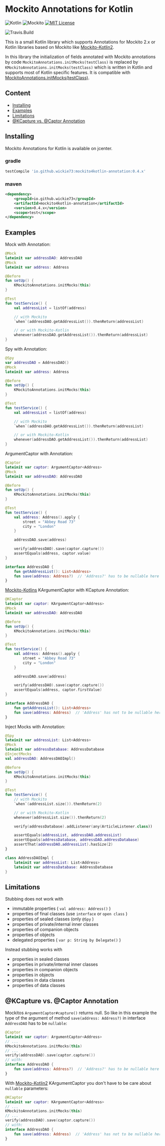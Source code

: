 # Mockito Annotations for Kotlin

![Kotlin](https://img.shields.io/badge/Kotlin-1.4%2B-blue.svg?longCache=true)
![Mockito](https://img.shields.io/badge/Mockito-2.28%2B-blue.svg?longCache=true)
[![MIT License](http://img.shields.io/badge/license-MIT-green.svg?longCache=true)](https://github.com/wickie73/mockito4kotlin-annotation/blob/master/LICENSE)

![Travis.Build](https://travis-ci.org/wickie73/mockito4kotlin.annotation.svg?longCache=true)

This is a small Kotlin library which supports Annotations for Mockito 2.x or Kotlin libraries based on Mockito like
[Mockito-Kotlin2](https://github.com/nhaarman/mockito-kotlin/tree/2.x/).

In this library the initialization of fields annotated with Mockito annotations by code
`MockitoAnnotations.initMocks(testClass)`
 is replaced by
`KMockitoAnnotations.initMocks(testClass)`
which is written in Kotlin and supports most of Kotlin specific features.
It is compatible with [MockitoAnnotations.initMocks(testClass)](https://static.javadoc.io/org.mockito/mockito-core/2.18.1/org/mockito/MockitoAnnotations.html).

## Content
* [Installing](#installing)
* [Examples](#examples)
* [Limitations](#limitations)
* [@KCapture vs. @Captor Annotation](#kcapture-vs-captor-annotation)

Installing
----------

Mockito Annotations for Kotlin is available on jcenter.
### gradle
```gradle
testCompile 'io.github.wickie73:mockito4kotlin-annotation:0.4.x'
```
### maven
```xml
<dependency>
    <groupId>io.github.wickie73</groupId>
    <artifactId>mockito4kotlin-annotation</artifactId>
    <version>0.4.x</version>
    <scope>test</scope>
</dependency>

```
Examples
--------

Mock with Annotation:
```kotlin
@Mock
lateinit var addressDAO: AddressDAO
@Mock
lateinit var address: Address

@Before
fun setUp() {
    KMockitoAnnotations.initMocks(this)
}

@Test
fun testService() {
    val addressList = listOf(address)

    // with Mockito
    `when`(addressDAO.getAddressList()).thenReturn(addressList)

    // or with Mockito-Kotlin
    whenever(addressDAO.getAddressList()).thenReturn(addressList)
}
```

Spy with Annotation:

```kotlin
@Spy
var addressDAO = AddressDAO()
@Mock
lateinit var address: Address

@Before
fun setUp() {
    KMockitoAnnotations.initMocks(this)
}

@Test
fun testService() {
    val addressList = listOf(address)

    // with Mockito
    `when`(addressDAO.getAddressList()).thenReturn(addressList)

    // or with Mockito-Kotlin
    whenever(addressDAO.getAddressList()).thenReturn(addressList)
}
```

ArgumentCaptor with Annotation:

```kotlin
@Captor
lateinit var captor: ArgumentCaptor<Address>
@Mock
lateinit var addressDAO: AddressDAO

@Before
fun setUp() {
    KMockitoAnnotations.initMocks(this)
}

@Test
fun testService() {
    val address: Address().apply {
        street = "Abbey Road 73"
        city = "London"
    }

    addressDAO.save(address)

    verify(addressDAO).save(captor.capture())
    assertEquals(address, captor.value)
}

interface AddressDAO {
    fun getAddressList(): List<Address>
    fun save(address: Address?)  // 'Address?' has to be nullable here
}
```

[Mockito-Kotlins](https://github.com/nhaarman/mockito-kotlin/tree/2.x/) KArgumentCaptor with KCapture Annotation:

```kotlin
@KCaptor
lateinit var captor: KArgumentCaptor<Address>
@Mock
lateinit var addressDAO: AddressDAO

@Before
fun setUp() {
    KMockitoAnnotations.initMocks(this)
}

@Test
fun testService() {
    val address: Address().apply {
        street = "Abbey Road 73"
        city = "London"
    }

    addressDAO.save(address)

    verify(addressDAO).save(captor.capture())
    assertEquals(address, captor.firstValue)
}

interface AddressDAO {
    fun getAddressList(): List<Address>
    fun save(address: Address)  // 'Address' has not to be nullable here
}
```

Inject Mocks with Annotation:

```kotlin
@Spy
lateinit var addressList: List<Address>
@Mock
lateinit var addressDatabase: AddressDatabase
@InjectMocks
val addressDAO: AddressDAOImpl()

@Before
fun setUp() {
    KMockitoAnnotations.initMocks(this)
}

@Test
fun testService() {
    // with Mockito
    `when`(addressList.size()).thenReturn(2)

    // or with Mockito-Kotlin
    whenever(addressList.size()).thenReturn(2)

    verify(addressDatabase).addListener(any(ArticleListener.class))

    assertEquals(addressList, addressDAO.addressList)
    assertEquals(addressDatabase, addressDAO.addressDatabase)
    assertThat(addressDAO.addressList).hasSize(2)
}

class AddressDAOImpl {
    lateinit var addressList: List<Address>
    lateinit var addressDatabase: AddressDatabase
}
```

Limitations
-----------

Stubbing does not work with

* immutable properties ( `val address: Address()` )
* properties of final classes (use `interface` or `open class` )
* properties of sealed classes (only `@Spy` )
* properties of private/internal inner classes
* properties of companion objects
* properties of objects
* delegated properties ( `var p: String by Delegate()` )

Instead stubbing works with

* properties in sealed classes
* properties in private/internal inner classes
* properties in companion objects
* properties in objects
* properties in data classes
* properties of data classes

@KCapture vs. @Captor Annotation
--------------------------------

Mockitos `ArgumentCaptor#capture()` returns null. So like in this example
the type of the argument of method `save(address: Address?)` in interface `AddressDAO` has to be `nullable`:
```kotlin
@Captor
lateinit var captor: ArgumentCaptor<Address>
// ...
KMockitoAnnotations.initMocks(this)
// ...
verify(addressDAO).save(captor.capture())
// with:
interface AddressDAO {
    fun save(address: Address?)  // 'Address?' has to be nullable here
}
```
With [Mockito-Kotlin2](https://github.com/nhaarman/mockito-kotlin) KArgumentCaptor you don't have to be care about
`nullable` parameters:
```kotlin
@KCaptor
lateinit var captor: KArgumentCaptor<Address>
// ...
KMockitoAnnotations.initMocks(this)
// ...
verify(addressDAO).save(captor.capture())
// with:
interface AddressDAO {
    fun save(address: Address)  // 'Address' has not to be nullable here
}
```

